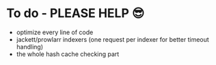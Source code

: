 # To do - PLEASE HELP 😎
- optimize every line of code
- jackett/prowlarr indexers (one request per indexer for better timeout handling)
- the whole hash cache checking part
